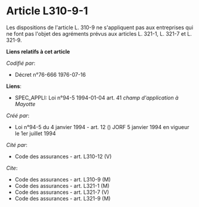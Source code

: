 # Article L310-9-1

Les dispositions de l'article L. 310-9 ne s'appliquent pas aux entreprises qui ne font pas l'objet des agréments prévus aux
articles L. 321-1, L. 321-7 et L. 321-9.

**Liens relatifs à cet article**

_Codifié par_:

  - Décret n°76-666 1976-07-16

**Liens**:

  - SPEC_APPLI: Loi n°94-5 1994-01-04 art. 41 *champ d'application à Mayotte*

_Créé par_:

  - Loi n°94-5 du 4 janvier 1994 - art. 12 () JORF 5 janvier 1994 en vigueur le 1er juillet 1994

_Cité par_:

  - Code des assurances - art. L310-12 (V)

_Cite_:

  - Code des assurances - art. L310-9 (M)
  - Code des assurances - art. L321-1 (M)
  - Code des assurances - art. L321-7 (V)
  - Code des assurances - art. L321-9 (M)
